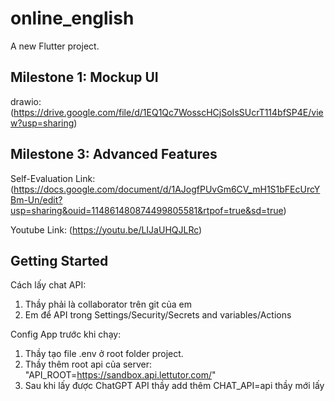 # online_english

A new Flutter project.
## Milestone 1: Mockup UI
drawio: (https://drive.google.com/file/d/1EQ1Qc7WosscHCjSoIsSUcrT114bfSP4E/view?usp=sharing)

## Milestone 3: Advanced Features
Self-Evaluation Link: (https://docs.google.com/document/d/1AJogfPUvGm6CV_mH1S1bFEcUrcYBm-Un/edit?usp=sharing&ouid=114861480874499805581&rtpof=true&sd=true)

Youtube Link: (https://youtu.be/LIJaUHQJLRc)

## Getting Started

Cách lấy chat API:
 1. Thầy phải là collaborator trên git của em
 2. Em để API trong Settings/Security/Secrets and variables/Actions

Config App trước khi chạy:
 1. Thầy tạo file .env ở root folder project.
 2. Thầy thêm root api của server: "API_ROOT=https://sandbox.api.lettutor.com/"
 3. Sau khi lấy được ChatGPT API thầy add thêm CHAT_API=api thầy mới lấy 
